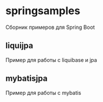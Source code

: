 # springsamples
Сборник примеров для Spring Boot

## liquijpa
Пример для работы с liquibase и jpa

## mybatisjpa
Пример для работы с mybatis